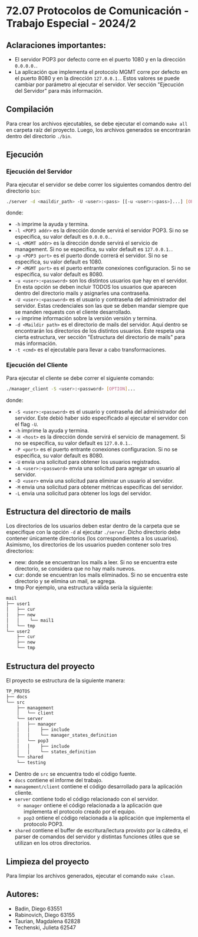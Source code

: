 
# 72.07 Protocolos de Comunicación - Trabajo Especial - 2024/2

## Aclaraciones importantes:
- El servidor POP3 por defecto corre en el puerto 1080 y en la dirección `0.0.0.0.`.
- La aplicación que implementa el protocolo MGMT corre por defecto en el puerto 8080 y en la dirección `127.0.0.1.`.
Estos valores se puede cambiar por parámetro al ejecutar el servidor. Ver sección "Ejecución del Servidor" para más información.

## Compilación
Para crear los archivos ejecutables, se debe ejecutar el comando `make all` en carpeta raíz del proyecto.
Luego, los archivos generados se encontrarán dentro del directorio `./bin`.

## Ejecución
### Ejecución del Servidor
Para ejecutar el servidor se debe correr los siguientes comandos dentro del directorio `bin`:
```bash
./server -d <maildir_path> -U <user>:<pass> [[-u <user>:<pass>]...] [OPTION]...
```
donde: 
- `-h` imprime la ayuda y termina.
- `-l <POP3 addr>` es la dirección donde servirá el servidor POP3. Si no se especifica, su valor default es `0.0.0.0.`.
- `-L <MGMT addr>` es la dirección donde servirá el servicio de management. Si no se especifica, su valor default es `127.0.0.1.`.
- `-p <POP3 port>` es el puerto donde correrá el servidor. Si no se especifica, su valor default es 1080.
- `-P <MGMT port>` es el puerto entrante conexiones configuracion. Si no se especifica, su valor default es 8080.
- `-u <user>:<password>` son los distintos usuarios que hay en el servidor. En esta opción se deben incluir TODOS los usuarios que aparecen dentro del directorio mails y asignarles una contraseña.
- `-U <user>:<password>` es el usuario y contraseña del administrador del servidor. Estas credenciales son las que se deben mandar siempre que se manden requests con el cliente desarrollado.
- `-v` imprime información sobre la versión versión y termina.
- `-d <Maildir path>` es el directorio de mails del servidor. Aquí dentro se encontrarán los directorios de los distintos usuarios. Este respeta una cierta estructura, ver sección "Estructura del directorio de mails" para más información.
- `-t <cmd>` es el ejecutable para llevar a cabo transformaciones.

### Ejecución del Cliente
Para ejecutar el cliente se debe correr el siguiente comando:
```bash
./manager_client -S <user>:<password> [OPTION]...
```
donde:
- `-S <user>:<password>` es el usuario y contraseña del administrador del servidor. Este debió haber sido especificado al ejecutar el servidor con el flag `-U`.
- `-h` imprime la ayuda y termina.
- `-H <host>` es la dirección donde servirá el servicio de management. Si no se especifica, su valor default es `127.0.0.1.`.
- `-P <port>` es el puerto entrante conexiones configuracion. Si no se especifica, su valor default es 8080.
- `-U` envia una solicitud para obtener los usuarios registrados.
- `-A <user>:<password>` envia una solicitud para agregar un usuario al servidor.
- `-D <user>` envia una solicitud para eliminar un usuario al servidor.
- `-M` envia una solicitud para obtener métricas específicas del servidor.
- `-L` envia una solicitud para obtener los logs del servidor.

## Estructura del directorio de mails
Los directorios de los usuarios deben estar dentro de la carpeta que se especifique con la opción `-d` al ejecutar `./server`.
Dicho directorio debe contener únicamente directorios (los correspondientes a los usuarios). Asimismo, los directorios de los usuarios pueden contener solo tres directorios:
- new: donde se encuentran los mails a leer. Si no se encuentra este directorio, se considera que no hay mails nuevos.
- cur: donde se encuentran los mails eliminados. Si no se encuentra este directorio y se elimina un mail, se agrega.
- tmp
Por ejemplo, una estructura válida sería la siguiente:
```bash
mail
├── user1
│   ├── cur
│   ├── new
│   │    └── mail1
│   └── tmp
└── user2
    ├── cur
    ├── new
    └── tmp
```

## Estructura del proyecto
El proyecto se estructura de la siguiente manera:
```bash
TP_PROTOS
├── docs
└── src
    ├── management
    │   └── client
    └── server
    │   ├── manager
    │   │    ├── include
    │   │    └── manager_states_definition
    │   └── pop3
    │   │    ├── include
    │   │    └── states_definition
    └── shared
    └── testing
```
- Dentro de `src` se encuentra todo el código fuente.
- `docs` contiene el informe del trabajo.
- `management/client` contiene el código desarrollado para la aplicación cliente.
- `server` contiene todo el código relacionado con el servidor.
    - `manager` ontiene el código relacionada a la aplicación que implementa el protocolo creado por el equipo.
    - `pop3` ontiene el código relacionada a la aplicación que implementa el protocolo POP3.
- `shared` contiene el buffer de escritura/lectura provisto por la cátedra, el parser de comandos del servidor y distintas funciones útiles que se utilizan en los otros directorios.

## Limpieza del proyecto
Para limpiar los archivos generados, ejecutar el comando `make clean`.

## Autores: 

- Badin, Diego            63551
- Rabinovich, Diego       63155
- Taurian, Magdalena      62828
- Techenski, Julieta      62547
